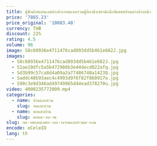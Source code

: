 ```yaml
---
title: ตู้ซักผ้าสแตนเลสอ่างล้างจานแบบรวมตู้ห้องน้ําเซรามิกลึกพิเศษพร้อมอ่างล้างหน้า
price: '7865.23'
price_original: '10083.48'
currency: THB
discount: 22%
rating: 4.5
volume: 96
image: S8c60936e4711476cad893dd5b461e682J.jpg
images:
  - S8c60936e4711476cad893dd5b461e682J.jpg
  - S1ae10dfc5a5b472988b3e44decd822afq.jpg
  - Sd3b99c57ca8d4a09a2a77486748a1423Q.jpg
  - Saddc48b93aec4c4993d9f6f82f860917o.jpg
  - S90c3e9d346ad49749965d44ead378270u.jpg
video: 4000235772009.mp4
categories:
  - name: บ้านและสวน
    slug: านและสวน
  - name: ตกแต่งบ้าน
    slug: ตกแต-งบ-าน
slug: กผ-าสแตนเลสอ-างล-างจานแบบรวมต-องน
encode: oCeleIO
lang: th
---
```

  